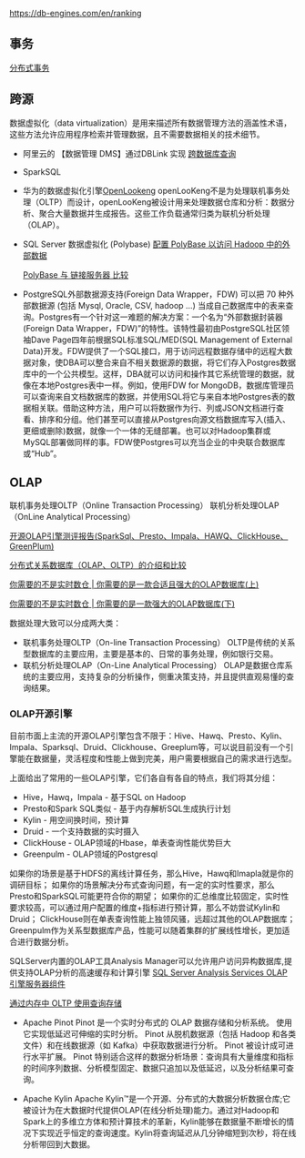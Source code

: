 https://db-engines.com/en/ranking


## 事务
[分布式事务](https://www.ixigua.com/pseries/6753473359675130379_6733436598798516750/)



## 跨源

数据虚拟化（data virtualization）是用来描述所有数据管理方法的涵盖性术语，这些方法允许应用程序检索并管理数据，且不需要数据相关的技术细节。


- 阿里云的 【数据管理 DMS】通过DBLink 实现 [跨数据库查询](https://help.aliyun.com/document_detail/99941.html?spm=a2c4g.11186623.6.581.49e97e53uziNCp) 

- SparkSQL 

- 华为的数据虚拟化引擎[OpenLookeng](https://openlookeng.io/zh-cn/docs/docs/overview/use-cases.html)
openLooKeng不是为处理联机事务处理（OLTP）而设计，openLooKeng被设计用来处理数据仓库和分析：数据分析、聚合大量数据并生成报告。这些工作负载通常归类为联机分析处理（OLAP）。

- SQL Server 数据虚拟化 (Polybase)  [配置 PolyBase 以访问 Hadoop 中的外部数据](https://docs.microsoft.com/zh-cn/sql/relational-databases/polybase/polybase-configure-hadoop?view=sql-server-ver15)

    [PolyBase 与 链接服务器 比较](https://docs.microsoft.com/zh-cn/sql/relational-databases/polybase/polybase-faq?view=sql-server-ver15)


- PostgreSQL外部数据源支持(Foreign Data Wrapper，FDW)
可以把 70 种外部数据源 (包括 Mysql, Oracle, CSV, hadoop …) 当成自己数据库中的表来查询。Postgres有一个针对这一难题的解决方案：一个名为“外部数据封装器(Foreign Data Wrapper，FDW)”的特性。该特性最初由PostgreSQL社区领袖Dave Page四年前根据SQL标准SQL/MED(SQL Management of External Data)开发。FDW提供了一个SQL接口，用于访问远程数据存储中的远程大数据对象，使DBA可以整合来自不相关数据源的数据，将它们存入Postgres数据库中的一个公共模型。这样，DBA就可以访问和操作其它系统管理的数据，就像在本地Postgres表中一样。例如，使用FDW for MongoDB，数据库管理员可以查询来自文档数据库的数据，并使用SQL将它与来自本地Postgres表的数据相关联。借助这种方法，用户可以将数据作为行、列或JSON文档进行查看、排序和分组。他们甚至可以直接从Postgres向源文档数据库写入(插入、更细或删除)数据，就像一个一体的无缝部署。也可以对Hadoop集群或MySQL部署做同样的事。FDW使Postgres可以充当企业的中央联合数据库或“Hub”。


## OLAP

联机事务处理OLTP（Online Transaction Processing）
联机分析处理OLAP（OnLine Analytical Processing）


[开源OLAP引擎测评报告(SparkSql、Presto、Impala、HAWQ、ClickHouse、GreenPlum)](https://blog.csdn.net/oDaiLiDong/article/details/86570211)

[分布式关系数据库（OLAP、OLTP）的介绍和比较](https://blog.csdn.net/xuheng8600/article/details/80334971)

[你需要的不是实时数仓 | 你需要的是一款合适且强大的OLAP数据库(上)](https://www.cnblogs.com/importbigdata/p/11521403.html)

[你需要的不是实时数仓 | 你需要的是一款强大的OLAP数据库(下)](https://www.cnblogs.com/importbigdata/p/11521390.html)

数据处理大致可以分成两大类：
 - 联机事务处理OLTP（On-line Transaction Processing）
  OLTP是传统的关系型数据库的主要应用，主要是基本的、日常的事务处理，例如银行交易。
 - 联机分析处理OLAP（On-Line Analytical Processing）
 OLAP是数据仓库系统的主要应用，支持复杂的分析操作，侧重决策支持，并且提供直观易懂的查询结果。 

### OLAP开源引擎
目前市面上主流的开源OLAP引擎包含不限于：Hive、Hawq、Presto、Kylin、Impala、Sparksql、Druid、Clickhouse、Greeplum等，可以说目前没有一个引擎能在数据量，灵活程度和性能上做到完美，用户需要根据自己的需求进行选型。

上面给出了常用的一些OLAP引擎，它们各自有各自的特点，我们将其分组：

- Hive，Hawq，Impala - 基于SQL on Hadoop
- Presto和Spark SQL类似 - 基于内存解析SQL生成执行计划
- Kylin - 用空间换时间，预计算
- Druid - 一个支持数据的实时摄入
- ClickHouse - OLAP领域的Hbase，单表查询性能优势巨大
- Greenpulm - OLAP领域的Postgresql

如果你的场景是基于HDFS的离线计算任务，那么Hive，Hawq和Imapla就是你的调研目标；
如果你的场景解决分布式查询问题，有一定的实时性要求，那么Presto和SparkSQL可能更符合你的期望；
如果你的汇总维度比较固定，实时性要求较高，可以通过用户配置的维度+指标进行预计算，那么不妨尝试Kylin和Druid；
ClickHouse则在单表查询性能上独领风骚，远超过其他的OLAP数据库；
Greenpulm作为关系型数据库产品，性能可以随着集群的扩展线性增长，更加适合进行数据分析。


SQLServer内置的OLAP工具Analysis Manager可以允许用户访问异构数据库,提供支持OLAP分析的高速缓存和计算引擎
[SQL Server Analysis Services OLAP 引擎服务器组件](https://docs.microsoft.com/zh-cn/analysis-services/multidimensional-models/olap-physical/olap-engine-server-components?view=asallproducts-allversions)

[通过内存中 OLTP 使用查询存储](https://docs.microsoft.com/zh-cn/sql/relational-databases/performance/using-the-query-store-with-in-memory-oltp?view=sql-server-ver15)

- Apache Pinot
Pinot 是一个实时分布式的 OLAP 数据存储和分析系统。
使用它实现低延迟可伸缩的实时分析。
Pinot 从脱机数据源（包括 Hadoop 和各类文件）和在线数据源（如 Kafka）中获取数据进行分析。
Pinot 被设计成可进行水平扩展。
Pinot 特别适合这样的数据分析场景：查询具有大量维度和指标的时间序列数据、分析模型固定、数据只追加以及低延迟，以及分析结果可查询。

- Apache Kylin
Apache Kylin™是一个开源、分布式的大数据分析数据仓库;它被设计为在大数据时代提供OLAP(在线分析处理)能力。通过对Hadoop和Spark上的多维立方体和预计算技术的革新，Kylin能够在数据量不断增长的情况下实现近乎恒定的查询速度。Kylin将查询延迟从几分钟缩短到次秒，将在线分析带回到大数据。



